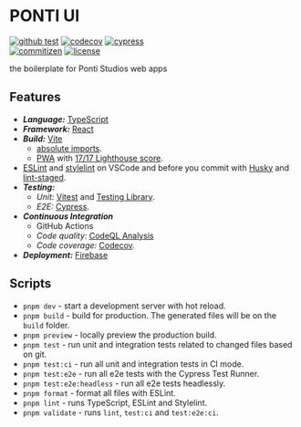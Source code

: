 # PONTI UI

[![github test](https://github.com/theponti/ponti-ui/actions/workflows/test.yml/badge.svg?branch=main)](https://github.com/theponti/ponti-ui/actions/workflows/test.yml)
[![codecov](https://codecov.io/gh/theponti/ponti-ui/branch/main/graph/badge.svg?token=365VCE2C4N)](https://codecov.io/gh/theponti/ponti-ui)
[![cypress](https://img.shields.io/endpoint?url=https://dashboard.cypress.io/badge/simple/ssvz5r&style=flat&logo=cypress)](https://dashboard.cypress.io/projects/ssvz5r/runs)  
[![commitizen](https://img.shields.io/badge/commitizen-friendly-brightgreen.svg)](http://commitizen.github.io/cz-cli/)
[![license](https://img.shields.io/badge/license-MIT-green.svg)](https://github.com/wtchnm/Vitamin/blob/main/LICENSE)

the boilerplate for Ponti Studios web apps

## Features

- ***Language:*** [TypeScript](https://www.typescriptlang.org)
- ***Framework:*** [React](https://reactjs.org)
- ***Build:*** [Vite](https://vitejs.dev)
  - [absolute imports](https://github.com/aleclarson/vite-tsconfig-paths).
  - [PWA](https://github.com/antfu/vite-plugin-pwa) with [17/17 Lighthouse score](https://web.dev/pwa-checklist/).
- [ESLint](https://eslint.org) and [stylelint](https://stylelint.io) on VSCode and before you commit with [Husky](https://github.com/typicode/husky) and [lint-staged](https://github.com/okonet/lint-staged).
- ***Testing:*** 
  - *Unit:* [Vitest](https://vitest.dev/) and [Testing Library](https://testing-library.com/). 
  - *E2E:* [Cypress](https://www.cypress.io).
- ***Continuous Integration***
  - GitHub Actions
  - *Code quality:* [CodeQL Analysis](https://securitylab.github.com/tools/codeql)
  - *Code coverage:* [Codecov](https://about.codecov.io/).
- ***Deployment:*** [Firebase](firebase.com)

## Scripts

- `pnpm dev` - start a development server with hot reload.
- `pnpm build` - build for production. The generated files will be on the `build` folder.
- `pnpm preview` - locally preview the production build.
- `pnpm test` - run unit and integration tests related to changed files based on git.
- `pnpm test:ci` - run all unit and integration tests in CI mode.
- `pnpm test:e2e` - run all e2e tests with the Cypress Test Runner.
- `pnpm test:e2e:headless` - run all e2e tests headlessly.
- `pnpm format` - format all files with ESLint.
- `pnpm lint` - runs TypeScript, ESLint and Stylelint.
- `pnpm validate` - runs `lint`, `test:ci` and `test:e2e:ci`.
